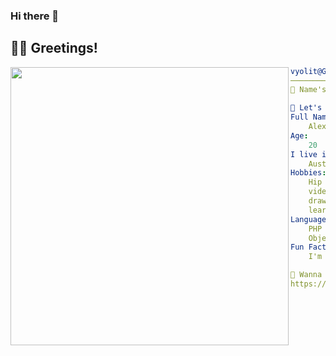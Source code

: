 ### Hi there 👋

## 👋🏻 Greetings!
<img src="vyolit.png" align="left" height="445px" />

```yml
vyolit@GitHub: ~ $ whoami
──────────────────────────────────────────────
🏮 Name's Alexa — I do web development for a living and commissions.

🌱 Let's get the non-obvious facts straight:
Full Name:
    Alexandra Aurora Göttlicher
Age:
    20
I live in:
    Austria
Hobbies:
    Hip Hop/Street dancing,
    video games,
    drawing,
    learning chinese
Languages/Frameworks I use:
    PHP (Symfony),
    Objective-C
Fun Fact:
    I'm into white hair *wink*

💬 Wanna chat?
https://linktr.ee/vyolit
```
